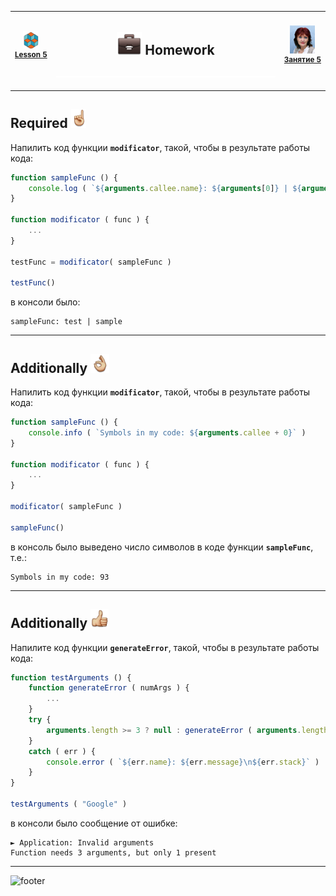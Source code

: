 [footer]: https://github.com/garevna/js-course/raw/master/images/a-level-ico.png?raw=true
[hw-40]: https://raw.githubusercontent.com/garevna/a-level-js-lessons/master/ico/briefcase-40.png
[point-30]: https://raw.githubusercontent.com/garevna/a-level-js-lessons/master/ico/point_up-30.png
[ok-30]: https://raw.githubusercontent.com/garevna/a-level-js-lessons/master/ico/ok-30.png
[super-30]: https://raw.githubusercontent.com/garevna/a-level-js-lessons/master/ico/super-30.png
[ico25]: https://raw.githubusercontent.com/garevna/a-level-js-lessons/master/ico/a-level-25.png
[space-800]: https://raw.githubusercontent.com/garevna/a-level-js-lessons/master/ico/space-800.png
[me]: https://raw.githubusercontent.com/garevna/a-level-js-lessons/master/ico/myPhoto-40.png "Ⓒ Irina Fylyppova ( garevna ) 2019"

[lesson]: ../lessons/lesson-05.md

| ![ico25] <br/><sup>[**Lesson&nbsp;5**][lesson]</sup> | <h2>![hw-40] Homework</h2>![space-800] | ![me] <br/><sup>[**Занятие&nbsp;5**][lesson]</sup> |
|-|-|-|

_________________________________________________________________________

## Required ![point-30]

Напилить код функции **`modificator`**, такой, чтобы в результате работы кода:

```javascript
function sampleFunc () {
    console.log ( `${arguments.callee.name}: ${arguments[0]} | ${arguments[1]}` )
}

function modificator ( func ) {
    ...
}

testFunc = modificator( sampleFunc )

testFunc()
```

в консоли было:

```
sampleFunc: test | sample
```

______________________________________________________________________________

## Additionally ![ok-30]

Напилить код функции **`modificator`**, такой, чтобы в результате работы кода:

```javascript
function sampleFunc () {
    console.info ( `Symbols in my code: ${arguments.callee + 0}` )
}

function modificator ( func ) {
    ...
}

modificator( sampleFunc )

sampleFunc()
```

в консоль было выведено число символов в коде функции **`sampleFunc`**, т.е.:

```
Symbols in my code: 93
```

______________________________________________________________________________

## Additionally ![super-30]

Напилите код функции **`generateError`**, такой, чтобы в результате работы кода:

```javascript
function testArguments () {
    function generateError ( numArgs ) {
        ...
    }
    try {
        arguments.length >= 3 ? null : generateError ( arguments.length )
    }
    catch ( err ) {
        console.error ( `${err.name}: ${err.message}\n${err.stack}` )
    }
}

testArguments ( "Google" )
```

в консоли было сообщение от ошибке:

```
► Application: Invalid arguments
Function needs 3 arguments, but only 1 present
```

_________________________________________________________________________

![footer]
